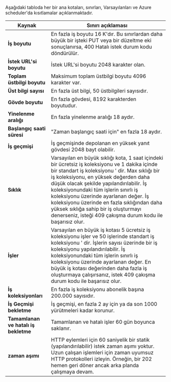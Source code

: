 Aşağıdaki tabloda her bir ana kotaları, sınırları, Varsayılanları ve Azure scheduler'da kısıtlamalar açıklanmaktadır.

| Kaynak | Sınırı açıklaması |
| --- | --- |
| **İş boyutu** |En fazla iş boyutu 16 K'dır. Bu sınırlardan daha büyük bir işteki PUT veya bir düzeltme eki sonuçlanırsa, 400 Hatalı istek durum kodu döndürülür. |
| **İstek URL'si boyutu** |İstek URL'si boyutu 2048 karakter olan. |
| **Toplam üstbilgi boyutu** |Maksimum toplam üstbilgi boyutu 4096 karakter var. |
| **Üst bilgi sayısı** |En fazla üst bilgi, 50 üstbilgileri sayısıdır. |
| **Gövde boyutu** |En fazla gövdesi, 8192 karakterden boyutudur. |
| **Yinelenme aralığı** |En fazla yinelenme aralığı 18 aydır. |
| **Başlangıç saati süresi** |"Zaman başlangıç saati için" en fazla 18 aydır. |
| **İş geçmişi** |İş geçmişinde depolanan en yüksek yanıt gövdesi 2048 bayt olabilir. |
| **Sıklık** |Varsayılan en büyük sıklığı kota, 1 saat içindeki bir ücretsiz iş koleksiyonu ve 1 dakika içinde bir standart iş koleksiyonu ' dir. Max sıklığı bir iş koleksiyonu, en yüksek değerden daha düşük olacak şekilde yapılandırılabilir. İş koleksiyonundaki tüm işlerin sınırlı iş koleksiyonu üzerinde ayarlanan değer. İş koleksiyonu üzerinde en fazla sıklığından daha yüksek sıklığa sahip bir iş oluşturmayı denerseniz, isteği 409 çakışma durum kodu ile başarısız olur. |
| **İşler** |Varsayılan en büyük iş kotası 5 ücretsiz iş koleksiyonu işler ve 50 işlerinde standart iş koleksiyonu ' dir. İşlerin sayısı üzerinde bir iş koleksiyonu yapılandırılabilir. İş koleksiyonundaki tüm işlerin sınırlı iş koleksiyonu üzerinde ayarlanan değer. En büyük iş kotası değerinden daha fazla iş oluşturmaya çalışırsanız, istek 409 çakışma durum kodu ile başarısız olur. |
| **İş koleksiyonları** |En fazla iş koleksiyonu abonelik başına 200.000 sayısıdır. |
| **İş Geçmişi bekletme** |İş geçmişi, en fazla 2 ay için ya da son 1000 yürütmeleri kadar korunur. |
| **Tamamlanan ve hatalı iş bekletme** |Tamamlanan ve hatalı işler 60 gün boyunca saklanır. |
| **zaman aşımı** |HTTP eylemleri için 60 saniyelik bir statik (yapılandırılabilir) istek zaman aşımı yoktur. Uzun çalışan işlemleri için zaman uyumsuz HTTP protokolleri izleyin. Örneğin, bir 202 hemen geri döner ancak arka planda çalışmaya devam. |

